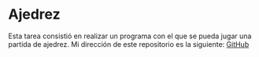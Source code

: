 # Ajedrez
Esta tarea consistió en realizar un programa con el que se pueda jugar una partida de ajedrez.
Mi dirección de este repositorio es la siguiente: [GitHub](https://github.com/pelahumi/Ajedrez)
